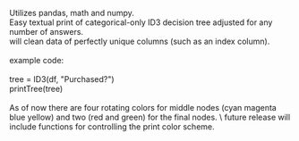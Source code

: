 
Utilizes pandas, math and numpy.\
Easy textual print of categorical-only ID3 decision tree adjusted for any number of answers.\
will clean data of perfectly unique columns (such as an index column).\
\
example code:\
\
tree = ID3(df, "Purchased?")\
printTree(tree)\
\
As of now there are four rotating colors for middle nodes (cyan magenta blue yellow) and two (red and green) for the final nodes. \ future release will include functions for controlling the print color scheme.